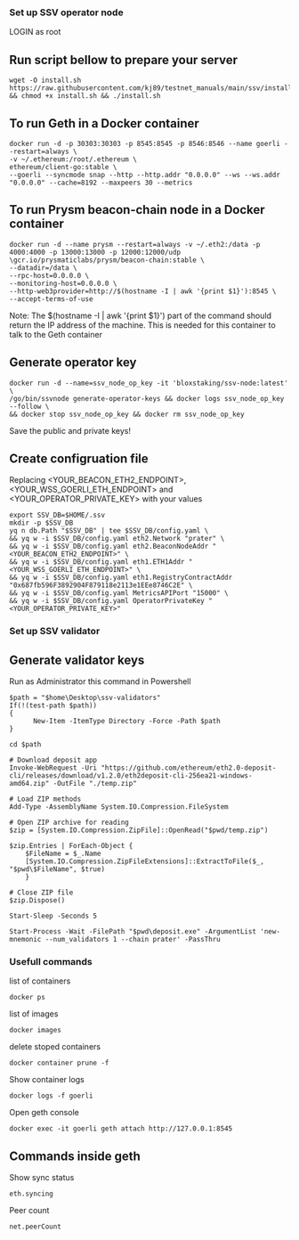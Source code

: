 ### Set up SSV operator node

LOGIN as root

## Run script bellow to prepare your server
```
wget -O install.sh https://raw.githubusercontent.com/kj89/testnet_manuals/main/ssv/install.sh && chmod +x install.sh && ./install.sh
```

## To run Geth in a Docker container
```
docker run -d -p 30303:30303 -p 8545:8545 -p 8546:8546 --name goerli --restart=always \
-v ~/.ethereum:/root/.ethereum \
ethereum/client-go:stable \
--goerli --syncmode snap --http --http.addr "0.0.0.0" --ws --ws.addr "0.0.0.0" --cache=8192 --maxpeers 30 --metrics 
```

## To run Prysm beacon-chain node in a Docker container
```
docker run -d --name prysm --restart=always -v ~/.eth2:/data -p 4000:4000 -p 13000:13000 -p 12000:12000/udp \gcr.io/prysmaticlabs/prysm/beacon-chain:stable \
--datadir=/data \
--rpc-host=0.0.0.0 \
--monitoring-host=0.0.0.0 \
--http-web3provider=http://$(hostname -I | awk '{print $1}'):8545 \
--accept-terms-of-use
```
Note: The $(hostname -I | awk '{print $1}') part of the command should return the IP address of the machine. This is needed for this container to talk to the Geth container

## Generate operator key
```
docker run -d --name=ssv_node_op_key -it 'bloxstaking/ssv-node:latest' \
/go/bin/ssvnode generate-operator-keys && docker logs ssv_node_op_key --follow \
&& docker stop ssv_node_op_key && docker rm ssv_node_op_key
```
Save the public and private keys!

## Create configruation file
Replacing <YOUR_BEACON_ETH2_ENDPOINT>, <YOUR_WSS_GOERLI_ETH_ENDPOINT> and <YOUR_OPERATOR_PRIVATE_KEY> with your values
```
export SSV_DB=$HOME/.ssv
mkdir -p $SSV_DB
yq n db.Path "$SSV_DB" | tee $SSV_DB/config.yaml \
&& yq w -i $SSV_DB/config.yaml eth2.Network "prater" \
&& yq w -i $SSV_DB/config.yaml eth2.BeaconNodeAddr "<YOUR_BEACON_ETH2_ENDPOINT>" \
&& yq w -i $SSV_DB/config.yaml eth1.ETH1Addr "<YOUR_WSS_GOERLI_ETH_ENDPOINT>" \
&& yq w -i $SSV_DB/config.yaml eth1.RegistryContractAddr "0x687fb596F3892904F879118e2113e1EEe8746C2E" \
&& yq w -i $SSV_DB/config.yaml MetricsAPIPort "15000" \
&& yq w -i $SSV_DB/config.yaml OperatorPrivateKey "<YOUR_OPERATOR_PRIVATE_KEY>"
```


### Set up SSV validator

## Generate validator keys
Run as Administrator this command in Powershell
```
$path = "$home\Desktop\ssv-validators"
If(!(test-path $path))
{
      New-Item -ItemType Directory -Force -Path $path
}

cd $path

# Download deposit app
Invoke-WebRequest -Uri "https://github.com/ethereum/eth2.0-deposit-cli/releases/download/v1.2.0/eth2deposit-cli-256ea21-windows-amd64.zip" -OutFile "./temp.zip"

# Load ZIP methods
Add-Type -AssemblyName System.IO.Compression.FileSystem

# Open ZIP archive for reading
$zip = [System.IO.Compression.ZipFile]::OpenRead("$pwd/temp.zip")

$zip.Entries | ForEach-Object { 
    $FileName = $_.Name
    [System.IO.Compression.ZipFileExtensions]::ExtractToFile($_, "$pwd\$FileName", $true)
    }

# Close ZIP file
$zip.Dispose()

Start-Sleep -Seconds 5

Start-Process -Wait -FilePath "$pwd\deposit.exe" -ArgumentList 'new-mnemonic --num_validators 1 --chain prater' -PassThru

```

### Usefull commands
list of containers
```
docker ps
```

list of images
```
docker images
```

delete stoped containers
```
docker container prune -f
```

Show container logs
```
docker logs -f goerli
```

Open geth console
```
docker exec -it goerli geth attach http://127.0.0.1:8545
```

## Commands inside geth
Show sync status
```
eth.syncing
```

Peer count
```
net.peerCount
```